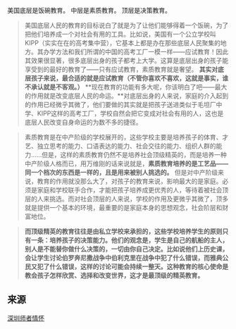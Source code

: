 

美国底层是饭碗教育。
中层是素质教育。
顶层是决策教育。

> 美国底层人民的教育的目标说白了就是为了让他们能够得着一个饭碗，为了把他们培养成一个对社会有用的工具。比如说，美国有一个公立学校叫KIPP（实实在在的高考集中营），它基本上都是办在那些底层人民聚集的地方。其办学方法和我们所谓的中国的高考工厂一模一样——应试教育！因此其效果很显著，很多底层出身的孩子都考上大学。这算是底层出身的孩子能享受到的最好的教育了——只有应试教育，素质教育就是奢望。
**其实对底层孩子来说，最合适的就是应试教育（不管你喜欢不喜欢，这就是事实，谁不承认就是不客观。）**
> **现在教育的功能有多大呢，你该明白了吧——最大的作用就是改变底层人民的命运。**对底层出身的人来说，家庭的介入起到的作用已经微乎其微了，他们要做的其实就是把孩子送进类似于毛坦厂中学、KIPP这样的高考工厂，学校自然会把它变成对社会有用的人，这也是底层人民改变自身命运的为数不多的捷径。


> 素质教育是在中产阶级的学校展开的，这些学校主要是培养孩子的体育、才艺、独立思考的能力、口语表达的能力、社会交往的能力、组织人群的能力……但是，这样的素质教育仍然不是培养社会顶级精英的，而是培养一种中产阶级人格而已，用万维刚的话来说就是，**素质教育培养的是工艺品——同一个档次的东西是一样的，且是用来被别人挑选的。**
> 但是对中产阶级来说，教育的作用就没那么大了，对孩子的教育来说，影响最大的是家庭。必须是家庭和学校联手合作，才能把孩子培养成更优秀的人，等待着被社会顶层的人来挑选。而对社会顶层的人来说，学校的作用及更微乎其微了，顶多就是提供一个基本的环境，最重要的是家庭本身的思想观念，社会阶层和财富地位。



>**而顶级精英的教育往往是由私立学校来承担的，这些学校培养学生的原则只有一条：培养孩子的决策能力。他们的观念是，学生是自己的航船的主人，别人是不能替你做什么决策的，一切由你自己决定。比如说他们上历史课，会让学生讨论伯罗奔尼撒战争中伯利克里在战争中犯了什么错误，而雅典公民又犯了什么错误，这样的讨论可能会持续一整天。这种教育的核心使命是教会孩子怎样欣赏、选择和改变世界，这才是最顶级的精英教育。**


## 来源
[深圳师者情怀](https://mp.weixin.qq.com/s/UYgNuOxJgFdqFB9cd_sfUw)
<!--stackedit_data:
eyJoaXN0b3J5IjpbLTg2ODc5OTU3LDIwMzE5Mzg3NTNdfQ==
-->
